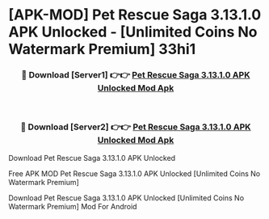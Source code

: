 # [APK-MOD] Pet Rescue Saga 3.13.1.0 APK Unlocked - [Unlimited Coins No Watermark Premium] 33hi1



<div align="center">
<h3>🔴 Download [Server1] 👉👉 <a href="https://momento.my/?title=Pet_Rescue_Saga_3.13.1.0_APK_Unlocked">Pet Rescue Saga 3.13.1.0 APK Unlocked Mod Apk</a></h3><br>

<h3>🔴 Download [Server2] 👉👉 <a href="https://momento.my/?title=Pet_Rescue_Saga_3.13.1.0_APK_Unlocked">Pet Rescue Saga 3.13.1.0 APK Unlocked Mod Apk</a></h3>
</div>



Download Pet Rescue Saga 3.13.1.0 APK Unlocked 

Free APK MOD Pet Rescue Saga 3.13.1.0 APK Unlocked [Unlimited Coins No Watermark Premium]

Download Pet Rescue Saga 3.13.1.0 APK Unlocked [Unlimited Coins No Watermark Premium] Mod For Android
